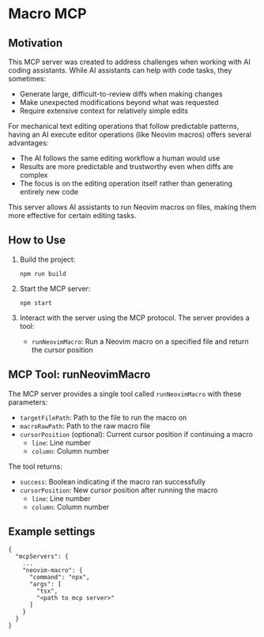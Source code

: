 # Macro MCP

## Motivation

This MCP server was created to address challenges when working with AI coding assistants. While AI assistants can help with code tasks, they sometimes:

- Generate large, difficult-to-review diffs when making changes
- Make unexpected modifications beyond what was requested
- Require extensive context for relatively simple edits

For mechanical text editing operations that follow predictable patterns, having an AI execute editor operations (like Neovim macros) offers several advantages:
- The AI follows the same editing workflow a human would use
- Results are more predictable and trustworthy even when diffs are complex
- The focus is on the editing operation itself rather than generating entirely new code

This server allows AI assistants to run Neovim macros on files, making them more effective for certain editing tasks.

## How to Use

1. Build the project:
   ```
   npm run build
   ```

2. Start the MCP server:
   ```
   npm start
   ```

3. Interact with the server using the MCP protocol. The server provides a tool:
   - `runNeovimMacro`: Run a Neovim macro on a specified file and return the cursor position

## MCP Tool: runNeovimMacro

The MCP server provides a single tool called `runNeovimMacro` with these parameters:

- `targetFilePath`: Path to the file to run the macro on
- `macroRawPath`: Path to the raw macro file
- `cursorPosition` (optional): Current cursor position if continuing a macro
  - `line`: Line number
  - `column`: Column number

The tool returns:
- `success`: Boolean indicating if the macro ran successfully
- `cursorPosition`: New cursor position after running the macro
  - `line`: Line number
  - `column`: Column number

## Example settings

```
{
  "mcpServers": {
    ...
    "neovim-macro": {
      "command": "npx",
      "args": [
        "tsx",
        "<path to mcp server>"
      ]
    }
  }
}
```
